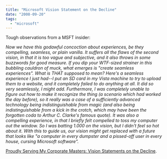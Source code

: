 ```yaml
---
title: "Microsoft Vision Statement on the Decline"
date: "2008-09-20"
tags: 
  - "microsoft"
---
```


Tough observations from a MSFT insider:

_Now we have this godawful concoction about experiences, be they compelling, seamless, or plain vanilla. It suffers all the flaws of the second vision, in that it is too vague and subjective, and it also throws in some buzzwords for good measure. If you dip your WTF-sized strainer in this bubbling cauldron of muck, what emerges is "create seamless experiences". What is THAT supposed to mean? Here's a seamless experience I just had--I put an SD card in my Vista machine to try to upload them to a website, and it completely failed to do anything at all. It did so very seamlessly, I might add. Furthermore, I was completely unable to figure out how to make it recognize the thing (a scenario which had worked the day before), so it really was a case of a sufficiently advanced technology being indistinguishable from magic (and also being indistinguishable from a kick in the crotch, which may have been the forgotten coda to Arthur C. Clarke's famous quote). It was also a compelling experience, in that I briefly felt compelled to toss my computer out the window. So I was batting 1.000 on the vision, but I didn't feel so hot about it. With this to guide us, our vision might get replaced with a future that looks like "a computer in every dumpster and a pissed-off user in every house, cursing Microsoft software"._

[Proudly Serving My Corporate Masters: Vision Statements on the Decline](http://www.proudlyserving.com/archives/2008/09/vision_statemen.html).

